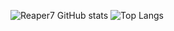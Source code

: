 
![Reaper7 GitHub stats](https://github-readme-stats-ruby-one.vercel.app/api?username=reaper7&show_icons=true) ![Top Langs](https://github-readme-stats-ruby-one.vercel.app/api/top-langs/?username=reaper7)


<!--
**reaper7/reaper7** is a ✨ _special_ ✨ repository because its `README.md` (this file) appears on your GitHub profile.

Here are some ideas to get you started:

- 🔭 I’m currently working on ...
- 🌱 I’m currently learning ...
- 👯 I’m looking to collaborate on ...
- 🤔 I’m looking for help with ...
- 💬 Ask me about ...
- 📫 How to reach me: ...
- 😄 Pronouns: ...
- ⚡ Fun fact: ...
-->
